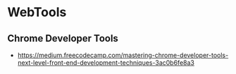 # WebTools

## Chrome Developer Tools
- https://medium.freecodecamp.com/mastering-chrome-developer-tools-next-level-front-end-development-techniques-3ac0b6fe8a3
